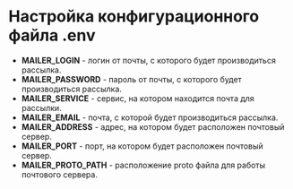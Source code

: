 Настройка конфигурационного файла .env
======================================
* **MAILER_LOGIN** - логин от почты, с которого будет производиться рассылка.  
* **MAILER_PASSWORD** - пароль от почты, с которого будет производиться рассылка.  
* **MAILER_SERVICE** - сервис, на котором находится почта для рассылки.  
* **MAILER_EMAIL** - почта, с которой будет производиться рассылка.  
* **MAILER_ADDRESS** - адрес, на котором будет расположен почтовый сервер.  
* **MAILER_PORT** - порт, на котором будет расположен почтовый сервер.  
* **MAILER_PROTO_PATH** - расположение proto файла для работы почтового сервера.  